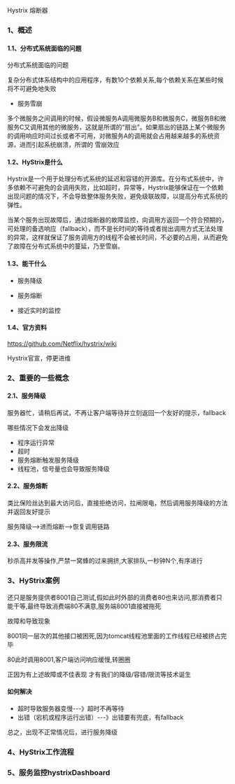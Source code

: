 Hystrix 熔断器

### 1、概述

#### 1.1、分布式系统面临的问题

分布式系统面临的问题

复杂分布式体系结构中的应用程序，有数10个依赖关系,每个依赖关系在某些时候将不可避免地失败

- 服务雪崩

多个微服务之间调用的时候，假设微服务A调用微服务B和微服务C，微服务B和微服务C又调用其他的微服务，这就是所谓的“扇出”。如果扇出的链路上某个微服务的调用响应时间过长或者不可用，对微服务A的调用就会占用越来越多的系统资源，进而引起系统崩溃，所谓的 雪崩效应

#### 1.2、HyStrix是什么



Hystrix是一个用于处理分布式系统的延迟和容错的开源库。在分布式系统中，许多依赖不可避免的会调用失败，比如超时，异常等，Hystrix能够保证在一个依赖出现问题的情况下，不会导致整体服务失败，避免级联故障，以提高分布式系统的弹性。

当某个服务出现故障后，通过熔断器的故障监控，向调用方返回一个符合预期的，可处理的备选响应（fallback），而不是长时间的等待或者抛出调用方式无法处理的异常，这样就保证了服务调用方的线程不会被长时间，不必要的占用，从而避免了故障在分布式系统中的蔓延，乃至雪崩。



#### 1.3、能干什么

- 服务降级

- 服务熔断

- 接近实时的监控

  

#### 1.4、官方资料

https://github.com/Netflix/hystrix/wiki

Hystrix官宣，停更进维

### 2、重要的一些概念



#### 2.1、服务降级

服务器忙，请稍后再试，不再让客户端等待并立刻返回一个友好的提示，fallback



哪些情况下会发出降级

- 程序运行异常
- 超时
- 服务熔断触发服务降级
- 线程池，信号量也会导致服务降级

#### 2.2、服务熔断

类比保险丝达到最大访问后，直接拒绝访问，拉闸限电，然后调用服务降级的方法并返回友好提示

服务降级-->进而熔断-->恢复调用链路

#### 2.3、服务限流

秒杀高并发等操作,严禁一窝蜂的过来拥挤,大家排队,一秒钟N个,有序进行

### 3、HyStrix案例



还只是服务提供者8001自己测试,假如此时外部的消费者80也来访问,那消费者只能干等,最终导致消费端80不满意,服务端8001直接被拖死



故障和导致现象

8001同一层次的其他接口被困死,因为tomcat线程池里面的工作线程已经被挤占完毕

80此时调用8001,客户端访问响应缓慢,转圈圈



正因为有上述故障或不佳表现 才有我们的降级/容错/限流等技术诞生





#### 如何解决

- 超时导致服务器变慢---》超时不再等待
- 出错（宕机或程序运行出错）---》出错要有兜底，有fallback

总之，出现不正常情况后，进行服务降级



### 4、HyStrix工作流程

### 5、服务监控hystrixDashboard

